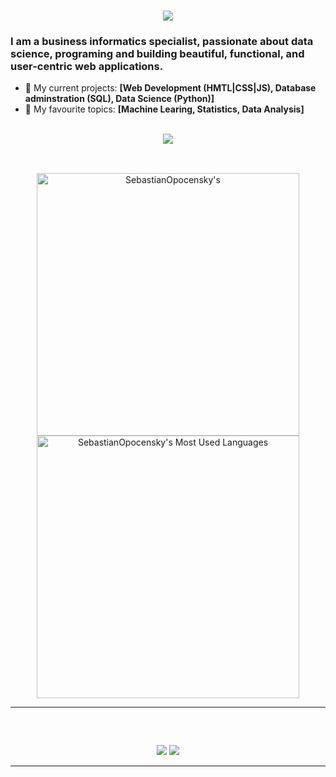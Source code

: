 <h1 align="center">
    <img src="https://readme-typing-svg.herokuapp.com/?font=Inter&size=48&center=true&vCenter=true&width=500&height=70&color=fec065&duration=4000&lines=Hi+There!;+I'm+Sebastian!;" />
</h1>

### I am a business informatics specialist, passionate about data science, programing and building beautiful, functional, and user-centric web applications.

- 🌱 My current projects: **[Web Development (HMTL|CSS|JS), Database adminstration (SQL), Data Science (Python)]**
- 🔭 My favourite topics: **[Machine Learing, Statistics, Data Analysis]**

<br>

<div align="center">
  <a href="opocensky.sebastian@gmail.com">
    <img src="https://img.shields.io/badge/Gmail-333333?style=for-the-badge&logo=gmail&logoColor=red" />
  </a>

##

<br>

<div align=center>
   <img width=420 src="https://github-readme-streak-stats.herokuapp.com/?user=SebastianOpocensky&theme=transparent&count_private=true&border_radius=10&locale=en" alt="SebastianOpocensky's" />
</div>
<div align=center>
  <img width=420 src="https://github-readme-stats.vercel.app/api/top-langs?username=SebastianOpocensky&theme=transparent&layout=donut&hide=css&langs_count=8&border_radius=10&show_icons=true&locale=en" alt="SebastianOpocensky's Most Used Languages" />
</div>

<hr>

##

<br>

<p align="center">
  <img src="https://skillicons.dev/icons?i=html,css,js,mysql,ubuntu,raspberrypi,mongodb" />
  <img src="https://skillicons.dev/icons?i=cpp,python,pytorch,sklearn,pycharm,visualstudio,vscode,qt,git" />
</p>

<hr>

<!--
**SebastianOpocensky/SebastianOpocensky** is a ✨ _special_ ✨ repository because its `README.md` (this file) appears on your GitHub profile.

Here are some ideas to get you started:

- 🔭 I’m currently working on ...
- 🌱 I’m currently learning ...
- 👯 I’m looking to collaborate on ...
- 🤔 I’m looking for help with ...
- 💬 Ask me about ...
- 📫 How to reach me: ...
- 😄 Pronouns: ...
- ⚡ Fun fact: ...

To show GitHub stats
 <img width=390 src="https://github-readme-stats.vercel.app/api?username=DataBook4U&theme=transparent&count_private=true&show_icons=true&rank_icon=github&locale=en" alt="DataBook4U's GitHub Stats" />

To show most used languages
<div align=center>
  <img width=325 src="https://github-readme-stats.vercel.app/api/top-langs?username=DataBook4U&theme=transparent&layout=donut&hide=css&langs_count=8&border_radius=10&show_icons=true&locale=en" alt="DataBook4U's Most Used Languages" />
</div>

Alternative to the GitHub strike:
[![GitHub Streak](http://github-readme-streak-stats.herokuapp.com?user=DataBook4U&theme=dark&background=000000)](https://git.io/streak-stats)

-->
